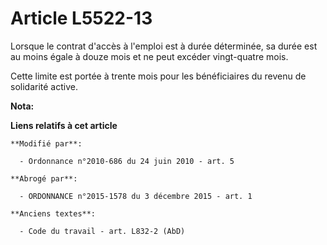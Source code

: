 # Article L5522-13

Lorsque le contrat d'accès à l'emploi est à durée déterminée, sa durée est au moins égale à douze mois et ne peut excéder
vingt-quatre mois.

Cette limite est portée à trente mois pour les bénéficiaires du revenu de solidarité active.

**Nota:**



**Liens relatifs à cet article**

	**Modifié par**:

	  - Ordonnance n°2010-686 du 24 juin 2010 - art. 5

	**Abrogé par**:

	  - ORDONNANCE n°2015-1578 du 3 décembre 2015 - art. 1

	**Anciens textes**:

	  - Code du travail - art. L832-2 (AbD)
